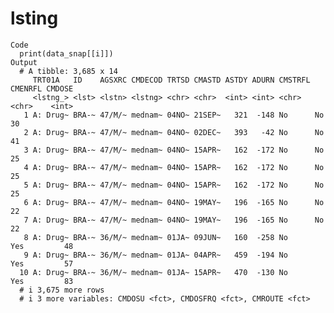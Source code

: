 # lsting

    Code
      print(data_snap[[i]])
    Output
      # A tibble: 3,685 x 14
         TRT01A   ID    AGSXRC CMDECOD TRTSD CMASTD ASTDY ADURN CMSTRFL CMENRFL CMDOSE
         <lstng_> <lst> <lstn> <lstng> <chr> <chr>  <int> <int> <chr>   <chr>    <int>
       1 A: Drug~ BRA-~ 47/M/~ mednam~ 04NO~ 21SEP~   321  -148 No      No          30
       2 A: Drug~ BRA-~ 47/M/~ mednam~ 04NO~ 02DEC~   393   -42 No      No          41
       3 A: Drug~ BRA-~ 47/M/~ mednam~ 04NO~ 15APR~   162  -172 No      No          25
       4 A: Drug~ BRA-~ 47/M/~ mednam~ 04NO~ 15APR~   162  -172 No      No          25
       5 A: Drug~ BRA-~ 47/M/~ mednam~ 04NO~ 15APR~   162  -172 No      No          25
       6 A: Drug~ BRA-~ 47/M/~ mednam~ 04NO~ 19MAY~   196  -165 No      No          22
       7 A: Drug~ BRA-~ 47/M/~ mednam~ 04NO~ 19MAY~   196  -165 No      No          22
       8 A: Drug~ BRA-~ 36/M/~ mednam~ 01JA~ 09JUN~   160  -258 No      Yes         48
       9 A: Drug~ BRA-~ 36/M/~ mednam~ 01JA~ 04APR~   459  -194 No      Yes         57
      10 A: Drug~ BRA-~ 36/M/~ mednam~ 01JA~ 15APR~   470  -130 No      Yes         83
      # i 3,675 more rows
      # i 3 more variables: CMDOSU <fct>, CMDOSFRQ <fct>, CMROUTE <fct>

